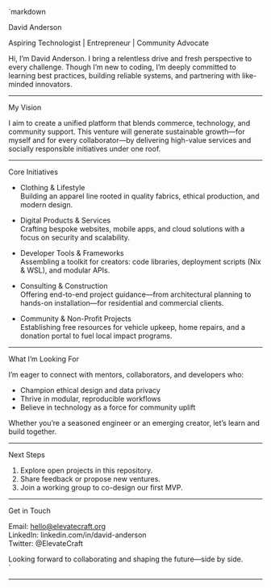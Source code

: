 `markdown

David Anderson

Aspiring Technologist | Entrepreneur | Community Advocate

Hi, I’m David Anderson. I bring a relentless drive and fresh perspective to every challenge. Though I’m new to coding, I’m deeply committed to learning best practices, building reliable systems, and partnering with like-minded innovators.

---

My Vision

I aim to create a unified platform that blends commerce, technology, and community support. This venture will generate sustainable growth—for myself and for every collaborator—by delivering high-value services and socially responsible initiatives under one roof.

---

Core Initiatives

- Clothing & Lifestyle  
  Building an apparel line rooted in quality fabrics, ethical production, and modern design.  

- Digital Products & Services  
  Crafting bespoke websites, mobile apps, and cloud solutions with a focus on security and scalability.  

- Developer Tools & Frameworks  
  Assembling a toolkit for creators: code libraries, deployment scripts (Nix & WSL), and modular APIs.  

- Consulting & Construction  
  Offering end-to-end project guidance—from architectural planning to hands-on installation—for residential and commercial clients.  

- Community & Non-Profit Projects  
  Establishing free resources for vehicle upkeep, home repairs, and a donation portal to fuel local impact programs.  

---

What I’m Looking For

I’m eager to connect with mentors, collaborators, and developers who:

- Champion ethical design and data privacy  
- Thrive in modular, reproducible workflows  
- Believe in technology as a force for community uplift  

Whether you’re a seasoned engineer or an emerging creator, let’s learn and build together.

---

Next Steps

1. Explore open projects in this repository.  
2. Share feedback or propose new ventures.  
3. Join a working group to co-design our first MVP.  

---

Get in Touch

Email: hello@elevatecraft.org  
LinkedIn: linkedin.com/in/david-anderson  
Twitter: @ElevateCraft  

Looking forward to collaborating and shaping the future—side by side.  
`

---
